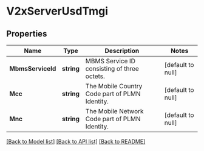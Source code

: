 # V2xServerUsdTmgi

## Properties
Name | Type | Description | Notes
------------ | ------------- | ------------- | -------------
**MbmsServiceId** | **string** | MBMS Service ID consisting of three octets. | [default to null]
**Mcc** | **string** | The Mobile Country Code part of PLMN Identity. | [default to null]
**Mnc** | **string** | The Mobile Network Code part of PLMN Identity. | [default to null]

[[Back to Model list]](../README.md#documentation-for-models) [[Back to API list]](../README.md#documentation-for-api-endpoints) [[Back to README]](../README.md)


